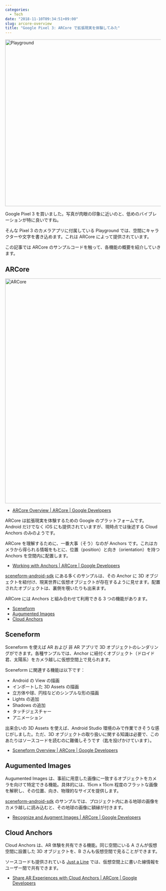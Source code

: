 ```yaml
---
categories:
  - Tech
date: "2018-11-10T09:34:51+09:00"
slug: arcore-overview
title: "Google Pixel 3: ARCore で拡張現実を体験してみた"
---
```


<img alt="Playground" src="/images/2018/11/playground.jpg" width="1080" height="540">

Google Pixel 3 を買いました。写真が肉眼の印象に近いのと、低めのバイブレーションが特に良いですね。

そんな Pixel 3 のカメラアプリに付属している Playground では、空間にキャラクターや文字を書き込めます。これは ARCore によって提供されています。

この記事では ARCore のサンプルコードを触って、各機能の概要を紹介していきます。

## ARCore

<img alt="ARCore" src="/images/2018/11/arcore-discover-hero.jpg" width="1712" height="728">

- [ARCore Overview | ARCore | Google Developers](https://developers.google.com/ar/discover/)

ARCore は拡張現実を体験するための Google のプラットフォームです。Android だけでなく iOS にも提供されていますが、現時点では後述する Cloud Anchors のみのようです。

ARCore を理解するために、一番大事（そう）なのが Anchors です。これはカメラから得られる情報をもとに、位置（position）と向き（orientation）を持つ Anchors を空間内に配置します。

- [Working with Anchors | ARCore | Google Developers](https://developers.google.com/ar/develop/developer-guides/anchors)

[sceneform-android-sdk](https://github.com/google-ar/sceneform-android-sdk.git) にある多くのサンプルは、その Anchor に 3D オブジェクトを紐付け、現実世界に仮想オブジェクトが存在するように見せます。配置されたオブジェクトは、裏側を覗いたりも出来ます。

ARCore には Anchors と組み合わせて利用できる 3 つの機能があります。

- [Sceneform](#sceneform)
- [Augumented Images](#augumented-images)
- [Cloud Anchors](#cloud-anchors)

## Sceneform

Sceneform を使えば AR および 非 AR アプリで 3D オブジェクトのレンダリングができます。各種サンプルでは、Anchor に紐付くオブジェクト（ドロイド君、太陽系）をカメラ越しに仮想空間上で見られます。

Sceneform に関連する機能は以下です：

- Android の View の描画
- インポートした 3D Assets の描画
- 立方体や球、円柱などのシンプルな形の描画
- Lights の追加
- Shadows の追加
- タッチジェスチャー
- アニメーション

出来合いの 3D Assets を使えば、Android Studio 環境のみで作業できそうな感じがしました。ただ、3D オブジェクトの取り扱いに関する知識は必要で、このあたりはソースコードを読むのに難儀しそうです（匙を投げかけています）。

- [Sceneform Overview | ARCore | Google Developers](https://developers.google.com/ar/develop/java/sceneform/)

## Augumented Images

Augumented Images は、事前に用意した画像に一致するオブジェクトをカメラを向けて特定できる機能。具体的には、15cm x 15cm 程度のフラットな画像を解釈し、その位置、向き、物理的なサイズを提供します。

[sceneform-android-sdk](https://github.com/google-ar/sceneform-android-sdk.git) のサンプルでは、プロジェクト内にある地球の画像をカメラ越しに読み込むと、その地球の画像に額縁が付きます。

- [Recognize and Augment Images | ARCore | Google Developers](https://developers.google.com/ar/develop/java/augmented-images/)

## Cloud Anchors

Cloud Anchors は、AR 体験を共有できる機能。同じ空間にいる A さんが仮想空間に設置した 3D オブジェクトを、B さんも仮想空間で見ることができます。

ソースコードも提供されている [Just a Line](https://experiments.withgoogle.com/justaline) では、仮想空間上に書いた線情報をユーザー間で共有できます。

<youtube IOKwGCQJVCw>

- [Share AR Experiences with Cloud Anchors | ARCore | Google Developers](https://developers.google.com/ar/develop/java/cloud-anchors/overview-android)
